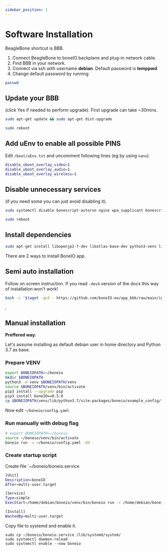 ```yaml
---
sidebar_position: 1
---
```


# Software Installation

BeagleBone shortcut is BBB.

1. Connect BeagleBone to boneIO backplane and plug-in network cable.
2. Find BBB in your network.
3. Connect via ssh with username **debian**. Default password is **temppwd**.
4. Change default password by running

```bash
passwd
```

## Update your BBB

(click Yes if needed to perform upgrade). First upgrade can take ~30mins.

```bash
sudo apt-get update && sudo apt-get dist-upgrade
```

```bash
sudo reboot
```

## Add uEnv to enable all possible PINS

Edit `/boot/uEnv.txt` and uncomment following lines (eg by using `nano`)

```bash
disable_uboot_overlay_video=1
disable_uboot_overlay_audio=1
disable_uboot_overlay_wireless=1
```

## Disable unnecessary services

(if you need some you can just avoid disabling it).

```bash
sudo systemctl disable bonescript-autorun nginx wpa_supplicant bonescript.socket cloud9.socket cryptsetup.target
```

```bash
sudo reboot
```

## Install dependencies

```bash
sudo apt-get install libopenjp2-7-dev libatlas-base-dev python3-venv libjpeg-dev zlib1g-dev
```

There are 2 ways to install BoneIO app.

## Semi auto installation

Follow on screen instruction. If you read `-devX` version of the docs this way of installation won't work!

```bash
bash -c "$(wget -qLO - https://github.com/boneIO-eu/app_bbb/raw/main/install_script.sh)"
```

,

## Manual installation

**Preffered way.**

Let's assume installing as default debian user in home directory and Python 3.7 as base.

### Prepare VENV

```bash
export BONEIOPATH=~/boneio
mkdir $BONEIOPATH
python3 -m venv $BONEIOPATH/venv
source $BONEIOPATH/venv/bin/activate
pip3 install --upgrade pip
pip3 install boneIO==0.5.0
cp $BONEIOPATH/venv/lib/python3.7/site-packages/boneio/example_config/*.yaml $BONEIOPATH/
```

Now edit `~/boneio/config.yaml`

### Run manually with debug flag

```bash
# export BONEIOPATH=~/boneio
source ~/boneio/venv/bin/activate
boneio run -c ~/boneio/config.yaml -dd
```

### Create startup script

Create file `~/boneio/boneio.service

```bash
[Unit]
Description=boneIO
After=multi-user.target

[Service]
Type=simple
ExecStart=/home/debian/boneio/venv/bin/boneio run -c /home/debian/boneio/config.yaml

[Install]
WantedBy=multi-user.target
```

Copy file to systemd and enable it.

```
sudo cp ~/boneio/boneio.service /lib/systemd/system/
sudo systemctl daemon-reload
sudo systemctl enable --now boneio
```
